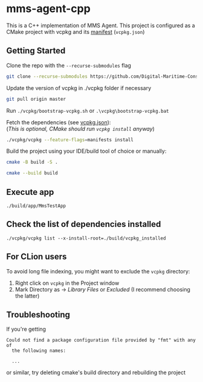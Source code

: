 # mms-agent-cpp

This is a C++ implementation of MMS Agent.
This project is configured as a CMake project with vcpkg and its [manifest](https://vcpkg.readthedocs.io/en/latest/specifications/manifests/) (`vcpkg.json`)

## Getting Started
Clone the repo with the `--recurse-submodules` flag
```bash
git clone --recurse-submodules https://github.com/Digital-Maritime-Consultancy/mms-agent-cpp.git
```  

Update the version of vcpkg in ./vcpkg folder if necessary
```bash
git pull origin master
```

Run `./vcpkg/bootstrap-vcpkg.sh` or `.\vcpkg\bootstrap-vcpkg.bat`

Fetch the dependencies (see [vcpkg.json](vcpkg.json)):  
(_This is optional, CMake should run `vcpkg install` anyway_)
```bash
./vcpkg/vcpkg --feature-flags=manifests install
```

Build the project using your IDE/build tool of choice or manually:

```bash
cmake -B build -S .
```
```bash
cmake --build build
```

## Execute app

```
./build/app/MmsTestApp
```

## Check the list of dependencies installed

```
./vcpkg/vcpkg list --x-install-root=./build/vcpkg_installed 
```

## For CLion users
To avoid long file indexing, you might want to exclude the `vcpkg` directory:
1. Right click on `vcpkg` in the Project window
2. Mark Directory as -> _Library Files_ or _Excluded_ (I recommend choosing the latter)

## Troubleshooting

If you're getting
```
Could not find a package configuration file provided by "fmt" with any of
  the following names:
 
  ...
```
or similar, try deleting cmake's build directory and rebuilding the project

